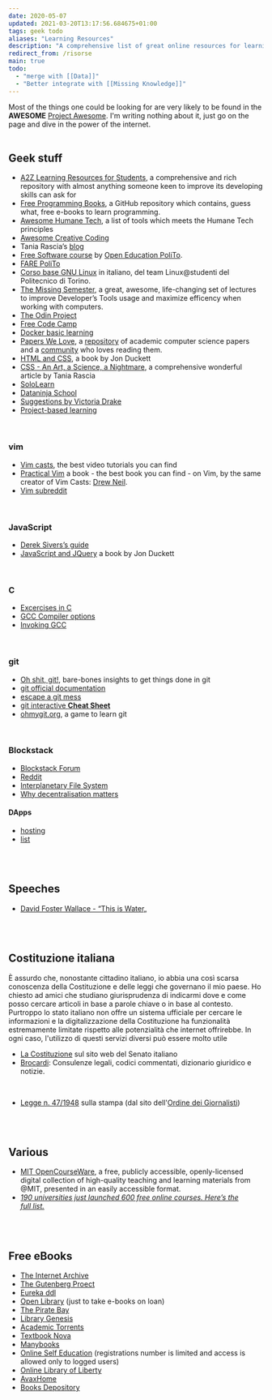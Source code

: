 ```yaml
---
date: 2020-05-07
updated: 2021-03-20T13:17:56.684675+01:00
tags: geek todo
aliases: "Learning Resources"
description: "A comprehensive list of great online resources for learning and more. Links to official documentation aren't included, since it can usually be found with a quick and trivial research."
redirect_from: /risorse
main: true
todo:
  - "merge with [[Data]]"
  - "Better integrate with [[Missing Knowledge]]"
---
```

<div class="blue box">
	Most of the things one could be looking for are very likely to be found in the <b>AWESOME</b> <a href="https://project-awesome.org" rel="noopener noreferrer" target="_blank" title="Project Awesome">Project Awesome</a>. I'm writing nothing about it, just go on the page and dive in the power of the internet.
</div>

<br>

## Geek stuff

- [A2Z Learning Resources for Students](https://github.com/dipakkr/A-to-Z-Resources-for-Students), a comprehensive and rich repository with almost anything someone keen to improve its developing skills can ask for
- [Free Programming Books](https://github.com/EbookFoundation/free-programming-books "Free Programming Books"), a GitHub repository which contains, guess what, free e-books to learn programming.
- [Awesome Humane Tech](https://github.com/humanetech-community/awesome-humane-tech), a list of tools which meets the Humane Tech principles
- [Awesome Creative Coding](https://github.com/terkelg/awesome-creative-coding)
- Tania Rascia’s [blog](https://www.taniarascia.com/)
- [Free Software course](https://github.com/open-education-polito/free-software-course) by [Open Education PoliTo](https://openeducation.polito.it).
- [FARE PoliTo](https://fare.polito.it/corsi-completi "FARE PoliTo")
- [Corso base GNU Linux](https://linux.studenti.polito.it/wp/corso-gnu-linux-base-autunno-2019/) in italiano, del team Linux@studenti del Politecnico di Torino.
- [The Missing Semester](https://missing.csail.mit.edu/ "The Missing Semester"), a great, awesome, life-changing set of lectures to improve Developer’s Tools usage and maximize efficency when working with computers.
- [The Odin Project](https://www.theodinproject.com "The Odin Project")
- [Free Code Camp](https://www.freecodecamp.org/ "Free Code Camp")
- [Docker basic learning](https://github.com/championshuttler/docker-basicLearning)
- [Papers We Love](https://paperswelove.org/), a [repository](https://github.com/papers-we-love/papers-we-love) of academic computer science papers and a [community](https://github.com/papers-we-love/papers-we-love/wiki/Creating-a-PWL-chapter) who loves reading them.
- [HTML and CSS](http://www.htmlandcssbook.com/ "HTML and CSS the book"), a book by Jon Duckett
- [CSS - An Art, a Science, a Nightmare](https://www.taniarascia.com/overview-of-css-concepts/), a comprehensive wonderful article by Tania Rascia
- [SoloLearn](https://www.sololearn.com/ "SoloLearn")
- [Dataninja School](https://school.dataninja.it/)
- [Suggestions by Victoria Drake](https://victoria.dev/blog/top-free-resources-for-developing-coding-superpowers/ "Top Free resources for Developing Coding Superpowers - victoria.dev")
- [Project-based learning](https://github.com/tuvtran/project-based-learning "project-based-learning on GitHub")

<br>

### vim

- [Vim casts](https://vimcasts.org/ "Vim casts"), the best video tutorials you can find
- [Practical Vim](https://pragprog.com/titles/dnvim2/practical-vim-second-edition/ "Practical Vim, Second Edition") a book - the best book you can find - on Vim, by the same creator of Vim Casts: [Drew Neil](http://drewneil.com/).
- [Vim subreddit](https://www.reddit.com/r/vim/ "r/vim")

<br>

### JavaScript

- [Derek Sivers’s guide](https://sivers.org/learn-js)
- [JavaScript and JQuery](http://www.javascriptbook.com/) a book by Jon Duckett

<br>

### C

- [Excercises in C](https://www.w3resource.com/c-programming-exercises/)
- [GCC Compiler options](https://www.thegeekstuff.com/2012/10/gcc-compiler-options/)
- [Invoking GCC](https://gcc.gnu.org/onlinedocs/gcc/Invoking-GCC.html)


<br>

### git

- [Oh shit, git!](https://dangitgit.com/), bare-bones insights to get things done in git
- [git official documentation](https://git-scm.com/doc)
- [escape a git mess](http://justinhileman.info/article/git-pretty/git-pretty.png)
- [git interactive **Cheat Sheet**](https://ndpsoftware.com/git-cheatsheet.html)
- [ohmygit.org](https://ohmygit.org "Oh My Git!"), a game to learn git

<br>

### Blockstack

- [Blockstack Forum](https://forum.blockstack.org/)
- [Reddit](https://www.reddit.com/r/blockstack/)
- [Interplanetary File System](https://proto.school/#/mutable-file-system/)
- [Why decentralisation matters](https://onezero.medium.com/why-decentralization-matters-5e3f79f7638e)

#### DApps

- [hosting](https://hearth.eternum.io/)
- [list](https://app.co/blockstack)

<br>
<br>

## Speeches

- [David Foster Wallace - “This is Water„](https://youtu.be/ms2BvRbjOYo "“This is Water„ by David Foster Wallace on YouTube")

<br>
<br>

## Costituzione italiana

È assurdo che, nonostante cittadino italiano, io abbia una così scarsa conoscenza della Costituzione e delle leggi che governano il mio paese. Ho chiesto ad amici che studiano giurisprudenza di indicarmi dove e come posso cercare articoli in base a parole chiave o in base al contesto. Purtroppo lo stato italiano non offre un sistema ufficiale per cercare le informazioni e la digitalizzazione della Costituzione ha funzionalità estremamente limitate rispetto alle potenzialità che internet offrirebbe. In ogni caso, l'utilizzo di questi servizi diversi può essere molto utile

- [La Costituzione](https://www.senato.it/1024 "La Costituzione italiana") sul sito web del Senato italiano
- [Brocardi](https://www.brocardi.it/ "Brocardi"): Consulenze legali, codici commentati, dizionario giuridico e notizie.

<br>

- [Legge n. 47/1948](https://www.odg.it/legge-n-47-1948/24253 "Legge n. 47/1948") sulla stampa (dal sito dell'[Ordine dei Giornalisti](https://odg.it))

<br>
<br>

## Various

- [MIT OpenCourseWare](https://openlearning.mit.edu/courses-programs/mit-opencourseware "MIT OpenCourseWare"), a free, publicly accessible, openly-licensed digital collection of high-quality teaching and learning materials from @MIT, presented in an easily accessible format.
- [*190 universities just launched 600 free online courses. Here’s the full list.*](https://www.classcentral.com/report/new-courses-october-2018/ "190 universities just launched 600 free online courses. Here’s the full list.")

<br>
<br>

## Free eBooks

- [The Internet Archive](https://archive.org "The Internet Archive")
- [The Gutenberg Proect](https://www.gutenberg.org "Project Gutenberg")
- [Eureka ddl](https://eurekaddl.icu/ "Eureka ddl")
- [Open Library](https://openlibrary.org/ "Open Library") (just to take e-books on loan)
- [The Pirate Bay](https://thepiratebay.org "The Pirate Bay")
- [Library Genesis](http://libgen.rs/ "Library Genesis")
- [Academic Torrents](https://academictorrents.com/ "Academic Torrents")
- [Textbook Nova](https://textbooknova.com)
- [Manybooks](http://www.manybooks.net)
- [Online Self Education](https://onlineselfeducation.com/) (registrations number is limited and access is allowed only to logged users)
- [Online Library of Liberty](http://oll.libertyfund.org)
- [AvaxHome](https://avxhm.is)
- [Books Depository](https://www.bookdepository.com/publishers/T-N-T-Books)